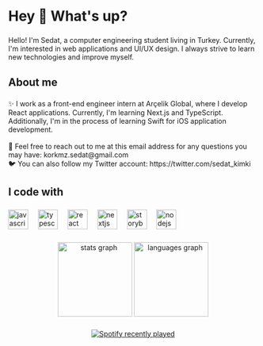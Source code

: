 <h1 align="left">Hey 👋 What's up?</h1>

###

<p align="left">Hello! I'm Sedat, a computer engineering student living in Turkey. Currently, I'm interested in web applications and UI/UX design. I always strive to learn new technologies and improve myself.</p>

###

<h2 align="left">About me</h2>

###

<p align="left">✨ I work as a front-end engineer intern at Arçelik Global, where I develop React applications. Currently, I'm learning Next.js and TypeScript. Additionally, I'm in the process of learning Swift for iOS application development.<br><br>📧 Feel free to reach out to me at this email address for any questions you may have: korkmz.sedat@gmail.com<br>🐦 You can also follow my Twitter account: https://twitter.com/sedat_kimki</p>

###

<h2 align="left">I code with</h2>

###

<div align="left">
  <img src="https://cdn.jsdelivr.net/gh/devicons/devicon/icons/javascript/javascript-original.svg" height="40" alt="javascript logo"  />
  <img width="12" />
  <img src="https://cdn.jsdelivr.net/gh/devicons/devicon/icons/typescript/typescript-original.svg" height="40" alt="typescript logo"  />
  <img width="12" />
  <img src="https://cdn.jsdelivr.net/gh/devicons/devicon/icons/react/react-original.svg" height="40" alt="react logo"  />
  <img width="12" />
  <img src="https://cdn.jsdelivr.net/gh/devicons/devicon/icons/nextjs/nextjs-original.svg" height="40" alt="nextjs logo"  />
  <img width="12" />
  <img src="https://cdn.jsdelivr.net/gh/devicons/devicon/icons/storybook/storybook-original.svg" height="40" alt="storybook logo"  />
  <img width="12" />
  <img src="https://cdn.jsdelivr.net/gh/devicons/devicon/icons/nodejs/nodejs-original.svg" height="40" alt="nodejs logo"  />
</div>

###

<div align="center">
  <img src="https://github-readme-stats.vercel.app/api?username=sedatkimki&hide_title=false&hide_rank=false&show_icons=true&include_all_commits=true&count_private=true&disable_animations=false&theme=dracula&locale=en&hide_border=false&order=1" height="150" alt="stats graph"  />
  <img src="https://github-readme-stats.vercel.app/api/top-langs?username=sedatkimki&locale=en&hide_title=false&layout=compact&card_width=320&langs_count=5&theme=dracula&hide_border=false&order=2" height="150" alt="languages graph"  />
</div>

###

<div align="center">
  <a href="https://open.spotify.com/user/sedat">
    <img src="https://spotify-recently-played-readme.vercel.app/api?user=uis0dmq7pmnc4arlr8tbz0bru?count=5&unique=false" alt="Spotify recently played"  />
  </a>
</div>

###
